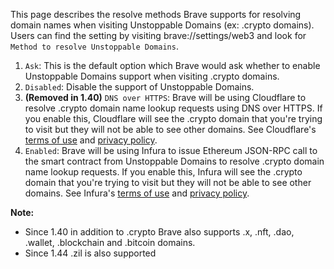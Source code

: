 This page describes the resolve methods Brave supports for resolving domain names when visiting Unstoppable Domains (ex: .crypto domains).
Users can find the setting by visiting brave://settings/web3 and look for `Method to resolve Unstoppable Domains`.

1. `Ask`: This is the default option which Brave would ask whether to enable Unstoppable Domains support when visiting .crypto domains.
2. `Disabled`: Disable the support of Unstoppable Domains.
3. **(Removed in 1.40)** `DNS over HTTPS`: Brave will be using Cloudflare to resolve .crypto domain name lookup requests using DNS over HTTPS. If you enable this, Cloudflare will see the .crypto domain that you're trying to visit but they will not be able to see other domains. See Cloudflare's [terms of use](https://www.cloudflare.com/en-ca/distributed-web-gateway-terms/) and [privacy policy](https://www.cloudflare.com/en-ca/privacypolicy/).
4. `Enabled`: Brave will be using Infura to issue Ethereum JSON-RPC call to the smart contract from Unstoppable Domains to resolve .crypto domain name lookup requests. If you enable this, Infura will see the .crypto domain that you're trying to visit but they will not be able to see other domains. See Infura's [terms of use](https://consensys.net/terms-of-use) and [privacy policy](https://consensys.net/privacy-policy/).

**Note:**
- Since 1.40 in addition to .crypto Brave also supports .x, .nft, .dao, .wallet, .blockchain and .bitcoin domains. 
- Since 1.44 .zil is also supported
